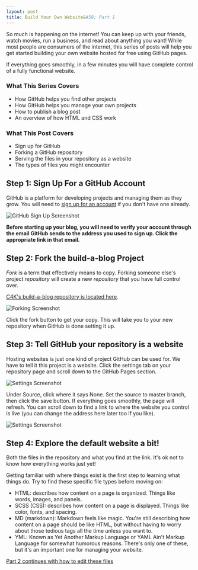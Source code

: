 ```yaml
---
layout: post
title: Build Your Own Website&#58; Part 1
---
```


So much is happening on the internet! You can keep up with your friends, watch movies, run a business, and read about anything you want! While most people are consumers of the internet, this series of posts will help you get started building your own website hosted for free using GitHub pages.

If everything goes smoothly, in a few minutes you will have complete control of a fully functional website.

### What This Series Covers

* How GitHub helps you find other projects
* How GitHub helps you manage your own projects
* How to publish a blog post
* An overview of how HTML and CSS work

### What This Post Covers

* Sign up for GitHub
* Forking a GitHub repository
* Serving the files in your repository as a website
* The types of files you might encounter

## Step 1: Sign Up For a GitHub Account

GitHub is a platform for developing projects and managing them as they grow. You will need to [sign up for an account](https://github.com/join) if you don't have one already.

![GitHub Sign Up Screenshot]({{site.baseurl}}/images/2018-06-04-github-signin.png "GitHub Sign Up Screenshot")

**Before starting up your blog, you will need to verify your account through the email GitHub sends to the address you used to sign up. Click the appropriate link in that email.**

## Step 2: Fork the build-a-blog Project

*Fork* is a term that effectively means to copy. Forking someone else's project *repository* will create a new *repository* that you have full control over.

[C4K's build-a-blog repository is located here](https://github.com/Computers4Kids/build-a-blog).

![Forking Screenshot]({{site.baseurl}}/images/2018-06-15-fork-screenshot.png "GitHub Fork Screenshot")

Click the fork button to get your copy. This will take you to your new repository when GitHub is done setting it up.

## Step 3: Tell GitHub your repository is a website

Hosting websites is just one kind of project GitHub can be used for. We have to tell it this project is a website. Click the settings tab on your repository page and scroll down to the GitHub Pages section.

![Settings Screenshot]({{site.baseurl}}/images/2018-06-18-settings-screenshot-1.png "GitHub Pages Settings Screenshot")

Under Source, click where it says None. Set the source to master branch, then click the save button. If everything goes smoothly, the page will refresh. You can scroll down to find a link to where the website you control is live (you can change the address here later too if you like).

![Settings Screenshot]({{site.baseurl}}/images/2018-06-18-settings-screenshot-2.png "GitHub Pages Settings Screenshot")

## Step 4: Explore the default website a bit!

Both the files in the repository and what you find at the link. It's ok not to know how everything works just yet!

Getting familiar with where things exist is the first step to learning what things do. Try to find these specific file types before moving on:

* HTML: describes how content on a page is organized. Things like words, images, and panels.
* SCSS (CSS): describes how content on a page is displayed. Things like color, fonts, and spacing.
* MD (markdown): Markdown feels like magic. You're still describing how content on a page should be like HTML, but without having to worry about those tedious tags all the time unless you want to.
* YML: Known as Yet Another Markup Language or YAML Ain't Markup Language for somewhat humorous reasons. There's only one of these, but it's an important one for managing your website.

[Part 2 continues with how to edit these files](https://computers4kids.github.io/build-a-blog/tutorial-part-2/)
